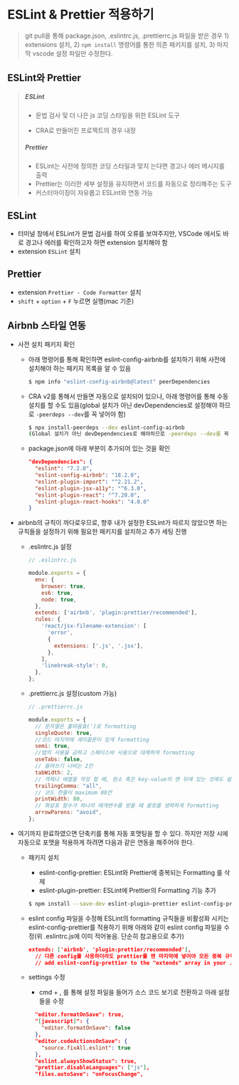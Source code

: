 # ESLint & Prettier 적용하기

> git pull을 통해 package.json, .eslintrc.js, .prettierrc.js 파일을 받은 경우 1) extensions 설치, 2) `npm install` 명령어를 통한 의존 패키지를 설치, 3) 마지막 vscode 설정 파일만 수정한다.



## ESLint와 Prettier

> ##### ESLint
>
> - 문법 검사 및 더 나은 js 코딩 스타일을 위한 ESLint 도구
>
> - CRA로 만들어진 프로젝트의 경우 내장
>
> ##### Prettier
>
> - ESLint는 사전에 정의한 코딩 스타일과 맞지 는다면 경고나 에러 메시지를 출력
> - Prettier는 이러한 세부 설정을 유지하면서 코드를 자동으로 정리해주는 도구
> - 커스터마이징이 자유롭고 ESLint와 연동 가능



## ESLint

- 터미널 창에서 ESLint가 문법 검사를 하여 오류를 보여주지만, VSCode 에서도 바로 경고나 에러를 확인하고자 하면 extension 설치해야 함
- extension `ESLint` 설치



## Prettier

- extension `Prettier - Code Formatter`  설치
- `shift` + `option` + `F` 누르면 실행(mac 기준)



## Airbnb 스타일 연동

- 사전 설치 패키지 확인

  - 아래 명령어를 통해 확인하면 eslint-config-airbnb를 설치하기 위해 사전에 설치해야 하는 패키지 목록을 알 수 있음

    ```bash
    $ npm info "eslint-config-airbnb@latest" peerDependencies
    ```

  - CRA v2를 통해서 만들면 자동으로 설치되어 있으나, 아래 명령어를 통해 수동 설치를 할 수도 있음(global 설치가 아닌 devDependencies로 설정해야 하므로 `-peerdeps --dev`를 꼭 넣어야 함)

    ```bash
    $ npx install-peerdeps --dev eslint-config-airbnb
    (Global 설치가 아닌 devDependencies로 해야하므로 -peerdeps --dev를 꼭 넣자!)
    ```

  - package.json에 아래 부분이 추가되어 있는 것을 확인

    ```json
    "devDependencies": {
      "eslint": "7.2.0",
      "eslint-config-airbnb": "18.2.0",
      "eslint-plugin-import": "^2.21.2",
      "eslint-plugin-jsx-a11y": "^6.3.0",
      "eslint-plugin-react": "^7.20.0",
      "eslint-plugin-react-hooks": "4.0.0"
    }
    ```

- airbnb의 규칙이 까다로우므로, 향후 내가 설정한 ESLint가 따르지 않았으면 하는 규칙들을 설정하기 위해 필요한 패키지를 설치하고 추가 세팅 진행

  - .eslintrc.js 설정

    ```js
    // .eslintrc.js
    
    module.exports = {
      env: {
        browser: true,
        es6: true,
        node: true,
      },
      extends: ['airbnb', 'plugin:prettier/recommended'],
      rules: {
        'react/jsx-filename-extension': [
          'error',
          {
            extensions: ['.js', '.jsx'],
          },
        ],
        'linebreak-style': 0,
      },
    };
    ```

  - .prettierrc.js 설정(custom 가능)

    ```js
    // .prettierrc.js
    
    module.exports = {
      // 문자열은 홀따옴표(')로 formatting
      singleQuote: true,
      //코드 마지막에 세미콜른이 있게 formatting
      semi: true,
      //탭의 사용을 금하고 스페이스바 사용으로 대체하게 formatting
      useTabs: false,
      // 들여쓰기 너비는 2칸
      tabWidth: 2,
      // 객체나 배열을 작성 할 때, 원소 혹은 key-value의 맨 뒤에 있는 것에도 쉼표를 붙임
      trailingComma: "all",
      // 코드 한줄이 maximum 80칸
      printWidth: 80,
      // 화살표 함수가 하나의 매개변수를 받을 때 괄호를 생략하게 formatting
      arrowParens: "avoid",
    };
    ```

- 여기까지 완료하였으면 단축키를 통해 자동 포맷팅을 할 수 있다. 하지만 저장 시에 자동으로 포맷을 적용하게 하려면 다음과 같은 연동을 해주어야 한다.

  - 패키지 설치

    - eslint-config-prettier: ESLint와 Prettier에 중복되는 Formatting 룰 삭제
    - eslint-plugin-prettier: ESLint에 Prettier의 Formatting 기능 추가

    ```bash
    $ npm install --save-dev eslint-plugin-prettier eslint-config-prettier
    ```

  - eslint config 파일을 수정해 ESLint의 formatting 규칙들을 비활성화 시키는 eslint-config-prettier를 적용하기 위해 아래와 같이 eslint config 파일을 수정(위 .eslintrc.js에 이미 적어놓음. 단순히 참고용으로 추가)

    ```json
    extends: ['airbnb', 'plugin:prettier/recommended'],
      // 다른 config를 사용하더라도 prettier를 맨 마지막에 넣어야 모든 중복 규칙을 비활성화 시킬 수 있다.
      // add eslint-config-prettier to the "extends" array in your .eslintrc.* file. Make sure to put it last, so it gets the chance to override other configs.
    ```

  - settings 수정

    - cmd + , 를 통해 설정 파일을 들어가 소스 코드 보기로 전환하고 아래 설정들을 수정

    ```json
      "editor.formatOnSave": true,
      "[javascript]": {
        "editor.formatOnSave": false
      },
      "editor.codeActionsOnSave": {
        "source.fixAll.eslint": true
      },
      "eslint.alwaysShowStatus": true,
      "prettier.disableLanguages": ["js"],
      "files.autoSave": "onFocusChange",
    ```
